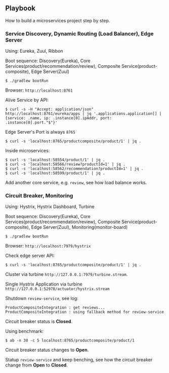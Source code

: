 ## Playbook

How to build a microservices project step by step.

### Service Discovery, Dynamic Routing (Load Balancer), Edge Server

Using: Eureka, Zuul, Ribbon

Boot sequence: Discovery(Eureka), Core Services(product/recommendation/review), Composite Service(product-composite), Edge Server(Zuul)

    $ ./gradlew bootRun

Browser: `http://localhost:8761`

Alive Service by API:

    $ curl -s -H "Accept: application/json" http://localhost:8761/eureka/apps | jq '.applications.application[] | {service: .name, ip: .instance[0].ipAddr, port: .instance[0].port."$"}'

Edge Server's Port is always `8765`

    $ curl -s 'localhost:8765/productcomposite/product/1' | jq .

Inside microservices:

    $ curl -s 'localhost:58554/product/1' | jq .
    $ curl -s 'localhost:58566/review?productId=1' | jq .
    $ curl -s 'localhost:58562/recommendation?productId=1' | jq .
    $ curl -s 'localhost:58599/product/1' | jq .

Add another core service, e.g. `review`, see how load balance works.

### Circuit Breaker, Monitoring

Using: Hystrix, Hystrix Dashboard, Turbine

Boot sequence: Discovery(Eureka), Core Services(product/recommendation/review), Composite Service(product-composite), Edge Server(Zuul), Monitoring(monitor-board)

    $ ./gradlew bootRun

Browser: `http://localhost:7979/hystrix`

Check edge server API:

    $ curl -s 'localhost:8765/productcomposite/product/1' | jq .

Cluster via turbine `http://127.0.0.1:7979/turbine.stream`.

Single Hystrix Application via turbine `http://127.0.0.1:52970/actuator/hystrix.stream`

Shutdown `review-service`, see log:

    ProductCompositeIntegration : get reviews...
    ProductCompositeIntegration : using fallback method for review-service

Circuit breaker status is __Closed__.

Using benchmark:

    $ ab -n 30 -c 5 localhost:8765/productcomposite/product/1

Circuit breaker status changes to __Open__.

Statup `review-service` and keep benching, see how the circuit breaker change from __Open__ to __Closed__.
